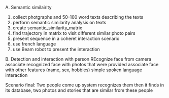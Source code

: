 A. Semantic similairity
1.  collect photgraphs and 50-100 word texts describing the texts
2.  perform semantic similarity analysis on texts
3.  create semantic_similarity_matrix
4.  find trajectory in matrix to visit different similar photo pairs
5.  present sequence in a coheret interaction scenario
6.  use french language
7.  use Beam robot to present the interaction


B.  Detection and interaction with person
REcognize face from camera
associate recognized face with photos that were provided
associate face with other features (name, sex, hobbies)
simple spoken language interaction

Scenario final:
Two people come up
system recognizes them
then it finds in its database, two photos and stories that are similar from these people

